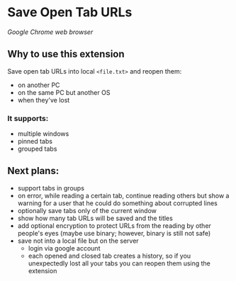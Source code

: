 # Save Open Tab URLs
*Google Chrome web browser*

## Why to use this extension
Save open tab URLs into local `<file.txt>` and reopen them:
- on another PC
- on the same PC but another OS
- when they've lost

### It supports:
- multiple windows
- pinned tabs
- grouped tabs

## Next plans:
- support tabs in groups
- on error, while reading a certain tab, continue reading others but show a warning for a user that he could do something about corrupted lines
- optionally save tabs only of the current window
- show how many tab URLs will be saved and the titles
- add optional encryption to protect URLs from the reading by other people's eyes (maybe use binary; however, binary is still not safe)
- save not into a local file but on the server
    - login via google account
    - each opened and closed tab creates a history, so if you unexpectedly lost all your tabs you can reopen them using the extension
